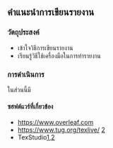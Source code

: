 ## คำแนะนำการเขียนรายงาน

### วัตถุประสงค์
* เข้าใจวิธีการเขียนรายงาน
* เรียนรู้วิธีใช้เครื่องมือในการทำรายงาน

### การดำเนินการ

ในส่วนนี้มี

#### ซฮฟต์แวร์ที่เกี่ยวข้อง
* https://www.overleaf.com
* https://www.tug.org/texlive/  [2](https://netlab2.cpek6.com/files)
* TexStudio[1](https://www.texstudio.org),[2](https://netlab2.cpek6.com/files)
